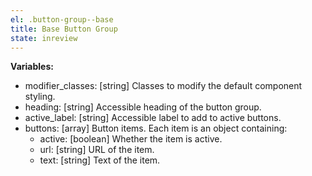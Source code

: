 ```yaml
---
el: .button-group--base
title: Base Button Group
state: inreview
---
```


__Variables:__
* modifier_classes: [string] Classes to modify the default component styling.
* heading: [string] Accessible heading of the button group.
* active_label: [string] Accessible label to add to active buttons.
* buttons: [array] Button items. Each item is an object containing:
  * active: [boolean] Whether the item is active.
  * url: [string] URL of the item.
  * text: [string] Text of the item.
